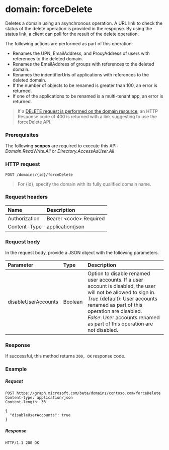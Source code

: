 # domain: forceDelete

Deletes a domain using an asynchronous operation. A URL link to check the status of the delete operation is provided in the response. By using the status link, a client can poll for the result of the delete operation. 

The following actions are performed as part of this operation: 
* Renames the UPN, EmailAddress, and ProxyAddress of users with references to the deleted domain.
* Renames the EmailAddress of groups with references to the deleted domain. 
* Renames the indentifierUris of applications with references to the deleted domain. 
* If the number of objects to be renamed is greater than 100, an error is returned. 
* If one of the applications to be renamed is a multi-tenant app, an error is returned.

> If a [DELETE request is performed on the domain resource](domain_delete.md), an HTTP Response code of 400 is returned with a link suggesting to use the forceDelete API. 

### Prerequisites
The following **scopes** are required to execute this API: *Domain.ReadWrite.All* or *Directory.AccessAsUser.All*
### HTTP request
<!-- { "blockType": "ignored" } -->
```http
POST /domains/{id}/forceDelete
```

> For {id}, specify the domain with its fully qualified domain name.

### Request headers
| Name       | Description|
|:---------------|:----------|
| Authorization  | Bearer &lt;code&gt; Required|
| Content-Type  | application/json |

### Request body
In the request body, provide a JSON object with the following parameters.

| Parameter	   | Type	|Description|
|:---------------|:--------|:----------|
|disableUserAccounts|Boolean| Option to disable renamed user accounts. If a user account is disabled, the user will not be allowed to sign in. </br>*True* (default): User accounts renamed as part of this operation are disabled. </br>*False*: User accounts renamed as part of this operation are not disabled. |

### Response
If successful, this method returns `200, OK` response code. 

### Example
##### Request
<!-- {
  "blockType": "request",
  "name": "domain_forcedelete"
}-->
```http
POST https://graph.microsoft.com/beta/domains/contoso.com/forceDelete
Content-type: application/json
Content-length: 33

{
  "disableUserAccounts": true
}
```

##### Response

<!-- {
  "blockType": "response",
  "truncated": true,
  "@odata.type": "microsoft.graph.None"
} -->

```http
HTTP/1.1 200 OK
```
<!-- uuid: 8fcb5dbc-d5aa-4681-8e31-b001d5168d79
2015-10-25 14:57:30 UTC -->
<!-- {
  "type": "#page.annotation",
  "description": "domain: forcedelete",
  "keywords": "",
  "section": "documentation",
  "tocPath": ""
}-->
